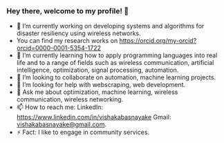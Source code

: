 ### Hey there, welcome to my profile! 👋




- 🔭 I’m currently working on developing systems and algorithms for disaster resiliency using wireless networks. 
- You can find my research works on https://orcid.org/my-orcid?orcid=0000-0001-5354-1722
- 🌱 I’m currently learning how to apply programming languages into real life and to a range of fields such as wireless communication, artificial intelligence, optimization, signal processing, automation. 
- 👯 I’m looking to collaborate on automation, machine learning projects.
- 🤔 I’m looking for help with webscraping, web development.
- 💬 Ask me about optimization, machine learning, wireless communication, wireless networking.
- 📫 How to reach me: 
      LinkedIn: https://www.linkedin.com/in/vishakabasnayake
      Gmail: vishakabasnayake@gmail.com.
- ⚡ Fact: I like to engage in community services.


